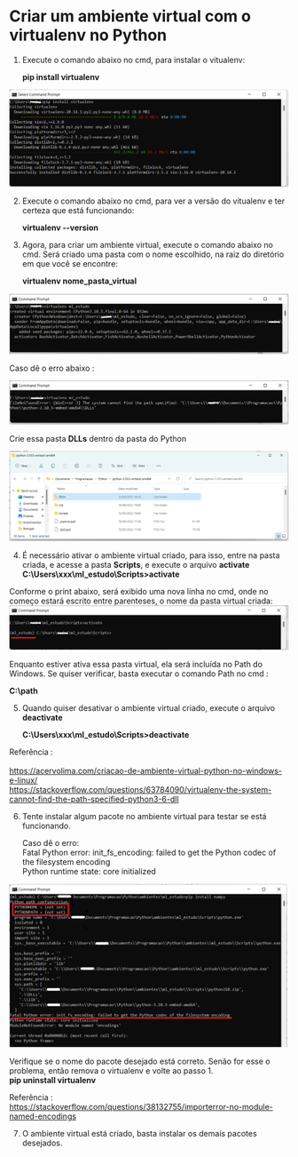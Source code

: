 # Criar um ambiente virtual com o **virtualenv** no Python
1. Execute o comando abaixo no cmd, para instalar o vitualenv:<p>
**pip install virtualenv**
 <img src="/image/image06.png">
    
2. Execute o comando abaixo no cmd, para ver a versão do vitualenv e ter certeza que está funcionando:<p>
**virtualenv --version**

3. Agora, para criar um ambiente virtual, execute o comando abaixo no cmd. Será criado uma pasta com o nome escolhido, na raiz do diretório em que você se encontre:<p>
**virtualenv nome_pasta_virtual**
<img src="/image/image07.png">

Caso dê o erro abaixo :<p>
<img src="/image/image08.png">

Crie essa pasta **DLLs** dentro da pasta do Python<p>
<img src="/image/image09.png">

4. É necessário ativar o ambiente virtual criado, para isso, entre na pasta criada, e acesse a pasta **Scripts**, e execute o arquivo **activate**
**C:\Users\xxx\ml_estudo\Scripts>activate**
   
Conforme o print abaixo, será exibido uma nova linha no cmd, onde no começo estará escrito entre parenteses, o nome da pasta virtual criada:
<img src="/image/image10.png">

Enquanto estiver ativa essa pasta virtual, ela será incluída no Path do Windows. Se quiser verificar, basta executar o comando Path no cmd :<p>
**C:\path**
    
5. Quando quiser desativar o ambiente virtual criado, execute o arquivo **deactivate**<p>
**C:\Users\xxx\ml_estudo\Scripts>deactivate**    
    
Referência :<br>  
https://acervolima.com/criacao-de-ambiente-virtual-python-no-windows-e-linux/<br>
https://stackoverflow.com/questions/63784090/virtualenv-the-system-cannot-find-the-path-specified-python3-6-dll

6. Tente instalar algum pacote no ambiente virtual para testar se está funcionando.<p>
Caso dê o erro:<br>
Fatal Python error: init_fs_encoding: failed to get the Python codec of the filesystem encoding<br>
Python runtime state: core initialized<br>
    
<img src="/image/image11.png">

Verifique se o nome do pacote desejado está correto. Senão for esse o problema, então remova o virtualenv e volte ao passo 1.<br>
**pip uninstall virtualenv**   
 
 Referência :<br>
 https://stackoverflow.com/questions/38132755/importerror-no-module-named-encodings

7. O ambiente virtual está criado, basta instalar os demais pacotes desejados.
